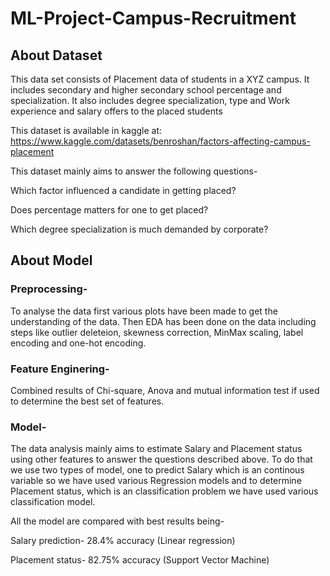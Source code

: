 # ML-Project-Campus-Recruitment
## About Dataset

This data set consists of Placement data of students in a XYZ campus. It includes secondary and higher secondary school percentage and specialization. It also includes degree specialization, type and Work experience and salary offers to the placed students

This dataset is available in kaggle at: https://www.kaggle.com/datasets/benroshan/factors-affecting-campus-placement

This dataset mainly aims to answer the following questions-

Which factor influenced a candidate in getting placed?

Does percentage matters for one to get placed?

Which degree specialization is much demanded by corporate?


## About Model

### Preprocessing-
To analyse the data first various plots have been made to get the understanding of the data. Then EDA has been done on the data including steps like outlier deleteion, skewness correction, MinMax scaling, label encoding and one-hot encoding.

### Feature Enginering-
Combined results of Chi-square, Anova and mutual information test if used to determine the best set of features.

### Model-
The data analysis mainly aims to estimate Salary and Placement status using other features to answer the questions described above. To do that we use two types of model, one to predict Salary which is an continous variable so we have used various Regression models and to determine Placement status, which is an classification problem we have used various classification model.

All the model are compared with best results being-

Salary prediction- 28.4% accuracy (Linear regression)

Placement status- 82.75% accuracy (Support Vector Machine)
